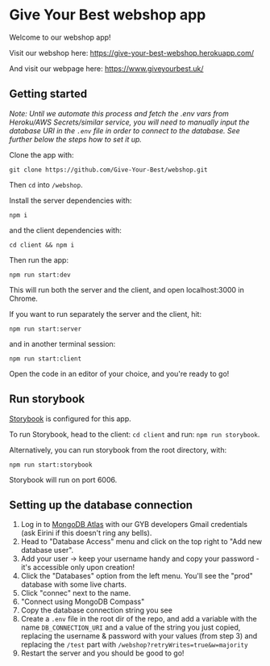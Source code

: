 # Give Your Best webshop app

Welcome to our webshop app!

Visit our webshop here: https://give-your-best-webshop.herokuapp.com/

And visit our webpage here: https://www.giveyourbest.uk/

## Getting started

_Note: Until we automate this process and fetch the .env vars from Heroku/AWS Secrets/similar service,
you will need to manually input the database URI in the `.env` file in order to connect to the database.
See further below the steps how to set it up._

Clone the app with:

```
git clone https://github.com/Give-Your-Best/webshop.git
```

Then `cd` into `/webshop`.

Install the server dependencies with:

```
npm i
```

and the client dependencies with:

```
cd client && npm i
```

Then run the app:

```
npm run start:dev
```

This will run both the server and the client, and open localhost:3000 in Chrome.

If you want to run separately the server and the client, hit:

```
npm run start:server
```

and in another terminal session:

```
npm run start:client
```

Open the code in an editor of your choice, and you're ready to go!

## Run storybook

[Storybook](https://storybook.js.org/) is configured for this app.

To run Storybook, head to the client: `cd client`
and run: `npm run storybook`.

Alternatively, you can run storybook from the root directory, with:

```
npm run start:storybook
```

Storybook will run on port 6006.

## Setting up the database connection

1. Log in to [MongoDB Atlas](https://cloud.mongodb.com) with our GYB developers Gmail credentials (ask Eirini if this doesn't ring any bells).
2. Head to "Database Access" menu and click on the top right to "Add new database user".
3. Add your user -> keep your username handy and copy your password - it's accessible only upon creation!
4. Click the "Databases" option from the left menu. You'll see the "prod" database with some live charts.
5. Click "connec" next to the name.
6. "Connect using MongoDB Compass"
7. Copy the database connection string you see
8. Create a `.env` file in the root dir of the repo, and add a variable with the name `DB_CONNECTION_URI` and a value of the string
   you just copied, replacing the username & password with your values (from step 3) and replacing the `/test` part with `/webshop?retryWrites=true&w=majority`
9. Restart the server and you should be good to go!
